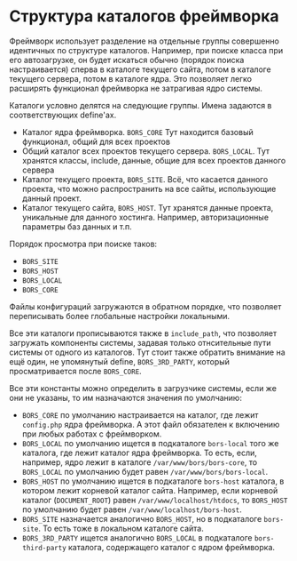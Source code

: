 Структура каталогов фреймворка
==============================

Фреймворк использует разделение на отдельные группы совершенно идентичных по
структуре каталогов. Например, при поиске класса при его автозагрузке, он будет
искаться обычно (порядок поиска настраивается) сперва в каталоге текущего
сайта, потом в каталоге текущего сервера, потом в каталоге ядра. Это позволяет 
легко расширять функционал фреймворка не затрагивая ядро системы.

Каталоги условно делятся на следующие группы. Имена задаются в соответствующих define'ах.

 * Каталог ядра фреймворка. `BORS_CORE` Тут находится базовый функционал, общий для всех проектов
 * Общий каталог всех проектов текущего сервера. `BORS_LOCAL`. Тут хранятся классы, include, данные, общие для всех проектов данного сервера
 * Каталог текущего проекта, `BORS_SITE`. Всё, что касается данного проекта, что можно распространить на все сайты, использующие данный проект.
 * Каталог текущего сайта, `BORS_HOST`. Тут хранятся данные проекта, уникальные для данного хостинга. Например, авторизационные параметры баз данных и т.п.

Порядок просмотра при поиске таков:

 * `BORS_SITE`
 * `BORS_HOST`
 * `BORS_LOCAL`
 * `BORS_CORE`

Файлы конфигураций загружаются в обратном порядке, что позволяет переписывать более глобальные настройки локальными.

Все эти каталоги прописываются также в `include_path`, что позволяет загружать компоненты системы, задавая только
отнсительные пути системы от одного из каталогов. Тут стоит также обратить внимание на ещё один, не упомянутый define, 
`BORS_3RD_PARTY`, который просматривается после `BORS_CORE`.

Все эти константы можно определить в загрузчике системы, если же они не указаны, то им назначаются значения
по умолчанию:

 * `BORS_CORE` по умолчанию настраивается на каталог, где лежит `config.php` ядра фреймворка. А этот файл обязателен к включению при любых работах с фреймворком.
 * `BORS_LOCAL` по умолчанию ищется в подкаталоге `bors-local` того же каталога, где лежит каталог ядра фреймворка. То есть, если, например, ядро лежит в каталоге `/var/www/bors/bors-core`, то `BORS_LOCAL` по умолчанию будет равен `/var/www/bors/bors-local`.
 * `BORS_HOST` по умолчанию ищется в подкаталоге `bors-host` каталога, в котором лежит корневой каталог сайта. Например, если корневой каталог (`DOCUMENT_ROOT`) равен `/var/www/localhost/htdocs`, то `BORS_HOST` по умолчанию будет равен `/var/www/localhost/bors-host`.
 * `BORS_SITE` назначается аналогично `BORS_HOST`, но в подкаталоге `bors-site`. То есть тоже в локальном каталоге сайта.
 * `BORS_3RD_PARTY` ищется аналогично `BORS_LOCAL` в подкаталоге `bors-third-party` каталога, содержащего каталог с ядром фреймворка.

